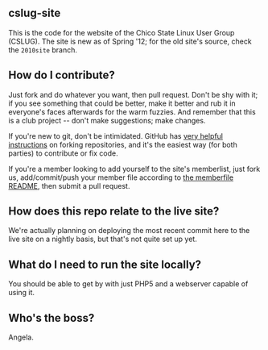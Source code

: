 cslug-site
----------
This is the code for the website of the Chico State Linux User Group (CSLUG).
The site is new as of Spring '12; for the old site's source, check the
`2010site` branch.

How do I contribute?
-----------------
Just fork and do whatever you want, then pull request. Don't be shy with it; if
you see something that could be better, make it better and rub it in everyone's
faces afterwards for the warm fuzzies. And remember that this is a club project
-- don't make suggestions; make changes.

If you're new to git, don't be intimidated. GitHub has [very helpful
instructions][1] on forking repositories, and it's the easiest way (for both
parties) to contribute or fix code.

If you're a member looking to add yourself to the site's memberlist, just fork
us, add/commit/push your member file according to [the memberfile README][2],
then submit a pull request.

[1]:http://help.github.com/fork-a-repo/
[2]:https://github.com/cslug/cslug-site/tree/master/members

How does this repo relate to the live site?
-------------------------------------------
We're actually planning on deploying the most recent commit here to the live
site on a nightly basis, but that's not quite set up yet.

What do I need to run the site locally?
-----------------------------------------------
You should be able to get by with just PHP5 and a webserver capable of using it.

Who's the boss?
---------------
Angela.
